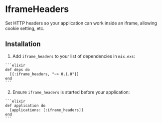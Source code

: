# IframeHeaders

Set HTTP headers so your application can work inside an iframe, allowing cookie setting, etc.

## Installation

  1. Add `iframe_headers` to your list of dependencies in `mix.exs`:

    ```elixir
    def deps do
      [{:iframe_headers, "~> 0.1.0"}]
    end
    ```

  2. Ensure `iframe_headers` is started before your application:

    ```elixir
    def application do
      [applications: [:iframe_headers]]
    end
    ```
